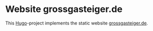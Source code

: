 # Website grossgasteiger.de

This [Hugo](https://gohugo.io)-project implements the static website
[grossgasteiger.de](https://grossgasteiger.de).

